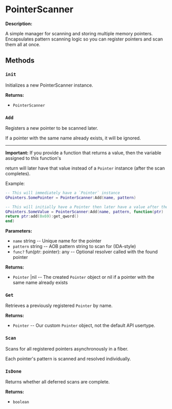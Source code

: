 # PointerScanner

**Description:**

A simple manager for scanning and storing multiple memory pointers. Encapsulates pattern scanning logic so you can register pointers and scan them all at once.

## Methods

### `init`

Initializes a new PointerScanner instance.

**Returns:**
- `PointerScanner` 

### `Add`

Registers a new pointer to be scanned later.

If a pointer with the same name already exists, it will be ignored.
___
**Important:** If you provide a function that returns a value, then the variable assigned to this function's

return will later have that value instead of a `Pointer` instance (after the scan completes).

Example:

```lua
-- This will immediately have a `Pointer` instance
GPointers.SomePointer = PointerScanner:Add(name, pattern)

-- This will initially have a Pointer then later have a value after the scan.
GPointers.SomeValue = PointerScanner:Add(name, pattern, function(ptr)
return ptr:add(0x69):get_qword()
end)
```

**Parameters:**
- `name` string -- Unique name for the pointer
- `pattern` string -- AOB pattern string to scan for (IDA-style)
- `func?` fun(ptr: pointer): any -- Optional resolver called with the found pointer


**Returns:**
- `Pointer` |nil -- The created `Pointer` object or nil if a pointer with the same name already exists

### `Get`

Retrieves a previously registered `Pointer` by name.

**Returns:**
- `Pointer` -- Our custom `Pointer` object, not the default API usertype.

### `Scan`

Scans for all registered pointers asynchronously in a fiber.

Each pointer's pattern is scanned and resolved individually.


### `IsDone`

Returns whether all deferred scans are complete.

**Returns:**
- `boolean` 

